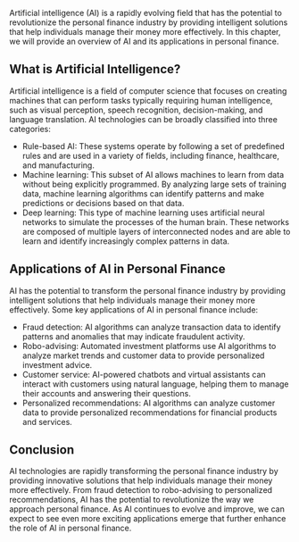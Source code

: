 
Artificial intelligence (AI) is a rapidly evolving field that has the potential to revolutionize the personal finance industry by providing intelligent solutions that help individuals manage their money more effectively. In this chapter, we will provide an overview of AI and its applications in personal finance.

What is Artificial Intelligence?
--------------------------------

Artificial intelligence is a field of computer science that focuses on creating machines that can perform tasks typically requiring human intelligence, such as visual perception, speech recognition, decision-making, and language translation. AI technologies can be broadly classified into three categories:

* Rule-based AI: These systems operate by following a set of predefined rules and are used in a variety of fields, including finance, healthcare, and manufacturing.
* Machine learning: This subset of AI allows machines to learn from data without being explicitly programmed. By analyzing large sets of training data, machine learning algorithms can identify patterns and make predictions or decisions based on that data.
* Deep learning: This type of machine learning uses artificial neural networks to simulate the processes of the human brain. These networks are composed of multiple layers of interconnected nodes and are able to learn and identify increasingly complex patterns in data.

Applications of AI in Personal Finance
--------------------------------------

AI has the potential to transform the personal finance industry by providing intelligent solutions that help individuals manage their money more effectively. Some key applications of AI in personal finance include:

* Fraud detection: AI algorithms can analyze transaction data to identify patterns and anomalies that may indicate fraudulent activity.
* Robo-advising: Automated investment platforms use AI algorithms to analyze market trends and customer data to provide personalized investment advice.
* Customer service: AI-powered chatbots and virtual assistants can interact with customers using natural language, helping them to manage their accounts and answering their questions.
* Personalized recommendations: AI algorithms can analyze customer data to provide personalized recommendations for financial products and services.

Conclusion
----------

AI technologies are rapidly transforming the personal finance industry by providing innovative solutions that help individuals manage their money more effectively. From fraud detection to robo-advising to personalized recommendations, AI has the potential to revolutionize the way we approach personal finance. As AI continues to evolve and improve, we can expect to see even more exciting applications emerge that further enhance the role of AI in personal finance.
